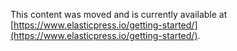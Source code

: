 This content was moved and is currently available at [https://www.elasticpress.io/getting-started/](https://www.elasticpress.io/getting-started/).